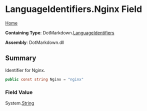 # LanguageIdentifiers\.Nginx Field

[Home](../../../README.md)

**Containing Type**: DotMarkdown\.[LanguageIdentifiers](../README.md)

**Assembly**: DotMarkdown\.dll

## Summary

Identifier for Nginx\.

```csharp
public const string Nginx = "nginx"
```

### Field Value

System\.[String](https://docs.microsoft.com/en-us/dotnet/api/system.string)

